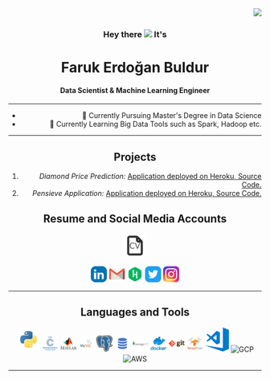 <div header align="right">
<a href="https://hits.seeyoufarm.com"><img src="https://hits.seeyoufarm.com/api/count/incr/badge.svg?url=https%3A%2F%2Fgithub.com%2FFarukBuldur&count_bg=%2379C83D&title_bg=%23555555&icon=farfetch.svg&icon_color=%23E7E7E7&title=FarukBuldur&edge_flat=false"/></a>

<div header align="center">
<h3> Hey there <img src="https://media.giphy.com/media/hvRJCLFzcasrR4ia7z/giphy.gif" width="25px"> It's</h3>


<h1> Faruk Erdoğan Buldur </h1>
<h4> Data Scientist & Machine Learning Engineer </h4>

<hr>
</div>

	
- 🔭 Currently Pursuing Master's Degree in Data Science
- 🌱 Currently Learning Big Data Tools such as Spark, Hadoop etc.

<hr>

<div projects align="center">

## **Projects**

</div>

1) *Diamond Price Prediction:* 
	 <a href="https://diamond-pric-master-hotwqoeglo.herokuapp.com/"> Application deployed on Heroku, </a>  <a href="https://github.com/FarukBuldur/diamond-price-predictor">Source Code.</a>
 2) *Pensieve Application:* 
	 <a href="https://pensieve-app.herokuapp.com/"> Application deployed on Heroku, </a>  <a href="https://github.com/FarukBuldur/pensieve-app">Source Code.</a>


<div accounts align="center">

## **Resume and Social Media Accounts**
	
<a href="https://cv-farukbuldur.s3.amazonaws.com/CV.pdf"><img src="images/4177633-48.png" alt="Faruk's Resume"></a>

<a href="https://www.linkedin.com/in/faruk-erdo%C4%9Fan-buldur/"><img src="images/linkedin-icon_32x32.png" alt="Faruk's Linkedin"></a>
<a href="mailto:farukbuldur@gmail.com"><img src="images/iconfinder_gmail_1220367.png" alt="Faruk's Gmail"></a>
<a href="https://www.hackerrank.com/FarukBuldur?hr_r=1"><img src="images/iconfinder_160_Hackerrank_logo_logos_4373234.png" alt="Faruk's Hackerrank"></a>
<a href="https://twitter.com/BuldurFaruk"><img src="images/twitter-icon_32x32.png" alt="Faruk's Twitter"></a>
<a href="https://www.instagram.com/fildisikulesisakini/"><img src="images/instagram-icon_32x32.png" alt="Faruk's Instagram"></a>

<hr>
</div>  

<div tools align="center">

## **Languages and Tools**  

<code><img height="48" src="https://raw.githubusercontent.com/github/explore/80688e429a7d4ef2fca1e82350fe8e3517d3494d/topics/python/python.png"></code>
<code><img height="32" src="https://raw.githubusercontent.com/github/explore/80688e429a7d4ef2fca1e82350fe8e3517d3494d/topics/c/c.png"></code>
<code><img height="32" src="https://raw.githubusercontent.com/github/explore/80688e429a7d4ef2fca1e82350fe8e3517d3494d/topics/matlab/matlab.png"></code>	
<code><img height="32" src="https://raw.githubusercontent.com/github/explore/80688e429a7d4ef2fca1e82350fe8e3517d3494d/topics/mysql/mysql.png"></code>
<code><img height="32" src="https://raw.githubusercontent.com/github/explore/80688e429a7d4ef2fca1e82350fe8e3517d3494d/topics/postgresql/postgresql.png"></code>
<code><img alt="SQL" height="32" src="https://raw.githubusercontent.com/github/explore/80688e429a7d4ef2fca1e82350fe8e3517d3494d/topics/sql/sql.png" /></code>
<code><img height="32" src="https://raw.githubusercontent.com/github/explore/80688e429a7d4ef2fca1e82350fe8e3517d3494d/topics/mongodb/mongodb.png"></code>
<code><img alt="Docker" height="32" src="https://raw.githubusercontent.com/github/explore/80688e429a7d4ef2fca1e82350fe8e3517d3494d/topics/docker/docker.png" /></code>
<code><img height="32" src="https://raw.githubusercontent.com/github/explore/80688e429a7d4ef2fca1e82350fe8e3517d3494d/topics/git/git.png"></code>
<code><img height="32" src="https://raw.githubusercontent.com/github/explore/80688e429a7d4ef2fca1e82350fe8e3517d3494d/topics/tensorflow/tensorflow.png"></code>
<img alt="Visual Studio Code" height="48" src="https://raw.githubusercontent.com/github/explore/80688e429a7d4ef2fca1e82350fe8e3517d3494d/topics/visual-studio-code/visual-studio-code.png" /> 
<img align="center" alt="GCP" height="32" src="https://github.com/melanieshi0120/melanieshi0120/blob/master/images/GCP_LOG.png" />
<img align="center" alt="AWS" height="32" src="https://github.com/melanieshi0120/melanieshi0120/blob/master/images/AWS.jpeg" />
</div>
<hr>


<!--
**FarukBuldur/FarukBuldur** is a ✨ _special_ ✨ repository because its `README.md` (this file) appears on your GitHub profile.

Here are some ideas to get you started:

- 🔭 I’m currently working on ...
- 🌱 I’m currently learning ...
- 👯 I’m looking to collaborate on ...
- 🤔 I’m looking for help with ...
- 💬 Ask me about ...
- 📫 How to reach me: ...
- 😄 Pronouns: ...
- ⚡ Fun fact: ...
- ✅das

<code><img height="20" src="https://raw.githubusercontent.com/github/explore/80688e429a7d4ef2fca1e82350fe8e3517d3494d/topics/vue/vue.png"></code>
<code><img height="20" src="https://raw.githubusercontent.com/github/explore/80688e429a7d4ef2fca1e82350fe8e3517d3494d/topics/react/react.png"></code>
<code><img height="20" src="https://raw.githubusercontent.com/github/explore/80688e429a7d4ef2fca1e82350fe8e3517d3494d/topics/firebase/firebase.png"></code>
<code><img height="20" src="https://raw.githubusercontent.com/github/explore/80688e429a7d4ef2fca1e82350fe8e3517d3494d/topics/javascript/javascript.png"></code>
<code><img height="20" src="https://raw.githubusercontent.com/github/explore/5c058a388828bb5fde0bcafd4bc867b5bb3f26f3/topics/graphql/graphql.png"></code>
<code><img height="20" src="https://raw.githubusercontent.com/github/explore/80688e429a7d4ef2fca1e82350fe8e3517d3494d/topics/nodejs/nodejs.png"></code>
<img align="left" alt="R" width="26px" src="https://raw.githubusercontent.com/github/explore/80688e429a7d4ef2fca1e82350fe8e3517d3494d/topics/r/r.png" />
<img align="left" alt="MySQL" width="26px" src="https://raw.githubusercontent.com/github/explore/80688e429a7d4ef2fca1e82350fe8e3517d3494d/topics/mysql/mysql.png" />
<img align="left" alt="Visual Studio Code" width="26px" src="https://raw.githubusercontent.com/github/explore/80688e429a7d4ef2fca1e82350fe8e3517d3494d/topics/visual-studio-code/visual-studio-code.png" /> 
<img align="left" alt="Git" width="26px" src="https://raw.githubusercontent.com/github/explore/80688e429a7d4ef2fca1e82350fe8e3517d3494d/topics/git/git.png" />
<img align="left" alt="GitHub" width="26px" src="https://raw.githubusercontent.com/github/explore/78df643247d429f6cc873026c0622819ad797942/topics/github/github.png" />
<img align="left" alt="Terminal" width="26px" src="https://raw.githubusercontent.com/github/explore/80688e429a7d4ef2fca1e82350fe8e3517d3494d/topics/terminal/terminal.png" />

[	<a> <img height="32" src="images/iconfinder_Google_Icons-18_7123014.png"> </a>
	<a> <img height="32" src="images/iconfinder_AWS_4923041.png"> </a>](url)

Application deployed on Heroku : <a href="https://diamond-pric-master-hotwqoeglo.herokuapp.com/"> <img src="images/16468025301548141173-24.png" alt="Heroku App"></a> Source Code: <a href="https://github.com/FarukBuldur/diamond-price-predictor"><img src="images/iconfinder_mark-github_298822.png" alt="Heroku App"></a>

-->
